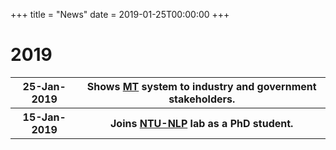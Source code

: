 +++
title = "News"
date = 2019-01-25T00:00:00
+++
# 2019

<table class="tg">
  <tr>
    <th class="tg-s268">25-Jan-2019</th>
    <th class="tg-s268">Shows <a href="https://ntunlpsg.github.io/project/malay-english-neural-machine-translator/">MT</a> system to industry and government stakeholders.</th>
  </tr>
  <tr>
    <th class="tg-s268">15-Jan-2019</th>
    <th class="tg-s268">Joins <a href="https://ntunlpsg.github.io/">NTU-NLP</a> lab as a PhD student.</th>
  </tr>
</table>
